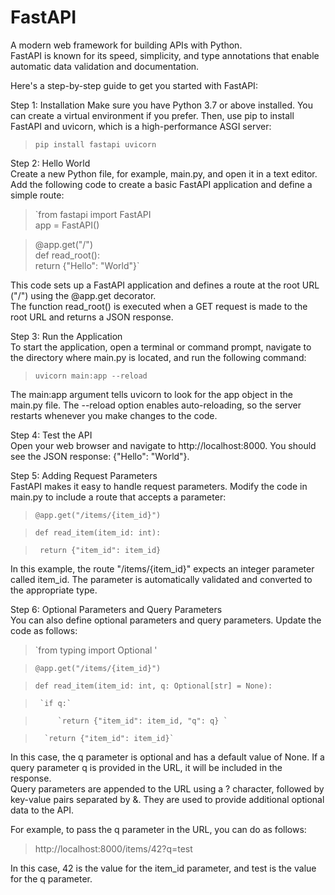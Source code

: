 # FastAPI
A modern web framework for building APIs with Python.<br>
FastAPI is known for its speed, simplicity, and type annotations that enable automatic data validation and documentation.<br>

Here's a step-by-step guide to get you started with FastAPI:

Step 1: Installation
Make sure you have Python 3.7 or above installed. You can create a virtual environment if you prefer. Then, use pip to install FastAPI and uvicorn, which is a high-performance ASGI server: <br>
> `pip install fastapi uvicorn`

Step 2: Hello World<br>
Create a new Python file, for example, main.py, and open it in a text editor. Add the following code to create a basic FastAPI application and define a simple route:

>`from fastapi import FastAPI<br>
 > app = FastAPI()

  > @app.get("/")<br>
  > def read_root():<br>
  >  <t> return {"Hello": "World"}`
    
This code sets up a FastAPI application and defines a route at the root URL ("/") using the @app.get decorator.<br> The function read_root() is executed when a GET request is made to the root URL and returns a JSON response.

Step 3: Run the Application<br>
To start the application, open a terminal or command prompt, navigate to the directory where main.py is located, and run the following command:

> `uvicorn main:app --reload`

The main:app argument tells uvicorn to look for the app object in the main.py file. The --reload option enables auto-reloading, so the server restarts whenever you make changes to the code.

Step 4: Test the API<br>
Open your web browser and navigate to http://localhost:8000. You should see the JSON response: {"Hello": "World"}.

Step 5: Adding Request Parameters<br>
FastAPI makes it easy to handle request parameters. Modify the code in main.py to include a route that accepts a parameter:

> `@app.get("/items/{item_id}") `

>  `def read_item(item_id: int): `

>    ` return {"item_id": item_id}`

In this example, the route "/items/{item_id}" expects an integer parameter called item_id. The parameter is automatically validated and converted to the appropriate type.

Step 6: Optional Parameters and Query Parameters <br>
You can also define optional parameters and query parameters. Update the code as follows:

>`from typing import Optional '

>  `@app.get("/items/{item_id}")`
 
 > `def read_item(item_id: int, q: Optional[str] = None): `
 
 >      `if q:`
 
 >          `return {"item_id": item_id, "q": q} `
 
 >       `return {"item_id": item_id}`
      
In this case, the q parameter is optional and has a default value of None. If a query parameter q is provided in the URL, it will be included in the response.<br>
Query parameters are appended to the URL using a ? character, followed by key-value pairs separated by &. They are used to provide additional optional data to the API.

For example, to pass the q parameter in the URL, you can do as follows:<br>
> http://localhost:8000/items/42?q=test 

In this case, 42 is the value for the item_id parameter, and test is the value for the q parameter.

